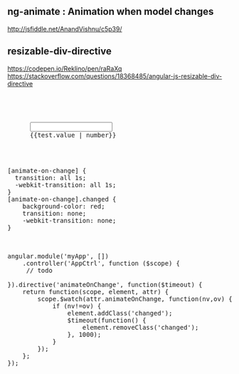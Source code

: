 

ng-animate : Animation when model changes
-----------------------------------------
http://jsfiddle.net/AnandVishnu/c5p39/

resizable-div-directive
-----------------------------------------
https://codepen.io/Reklino/pen/raRaXq
https://stackoverflow.com/questions/18368485/angular-js-resizable-div-directive

<pre>

<div ng-app="myApp">
    <div ng-controller="AppCtrl">
      <input type="text" ng-model="test.value"></input>
      <span animate-on-change='test.value'>{{test.value | number}}</span>       
    </div>
</div>

[animate-on-change] {
  transition: all 1s;
  -webkit-transition: all 1s;
}
[animate-on-change].changed {
    background-color: red;
    transition: none;
    -webkit-transition: none;
}



angular.module('myApp', [])
    .controller('AppCtrl', function ($scope) {
     // todo   
  
}).directive('animateOnChange', function($timeout) {
    return function(scope, element, attr) {
        scope.$watch(attr.animateOnChange, function(nv,ov) {
            if (nv!=ov) {
                element.addClass('changed');
                $timeout(function() {
                    element.removeClass('changed');
                }, 1000);
            }
        });
    };  
});
</pre>
